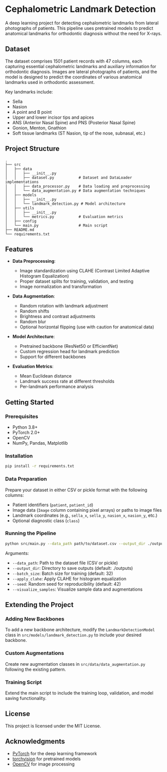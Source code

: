 # Cephalometric Landmark Detection

A deep learning project for detecting cephalometric landmarks from lateral photographs of patients. This pipeline uses pretrained models to predict anatomical landmarks for orthodontic diagnosis without the need for X-rays.

## Dataset

The dataset comprises 1501 patient records with 47 columns, each capturing essential cephalometric landmarks and auxiliary information for orthodontic diagnosis. Images are lateral photographs of patients, and the model is designed to predict the coordinates of various anatomical landmarks used in orthodontic assessment.

Key landmarks include:
- Sella
- Nasion
- A point and B point
- Upper and lower incisor tips and apices
- ANS (Anterior Nasal Spine) and PNS (Posterior Nasal Spine)
- Gonion, Menton, Gnathion
- Soft tissue landmarks (ST Nasion, tip of the nose, subnasal, etc.)

## Project Structure

```
.
├── src
│   ├── data
│   │   ├── __init__.py
│   │   ├── dataset.py           # Dataset and DataLoader implementations
│   │   ├── data_processor.py    # Data loading and preprocessing
│   │   └── data_augmentation.py # Data augmentation techniques
│   ├── models
│   │   ├── __init__.py
│   │   └── landmark_detection.py # Model architecture
│   ├── utils
│   │   ├── __init__.py
│   │   └── metrics.py           # Evaluation metrics
│   ├── config
│   └── main.py                  # Main script
├── README.md
└── requirements.txt
```

## Features

- **Data Preprocessing**:
  - Image standardization using CLAHE (Contrast Limited Adaptive Histogram Equalization)
  - Proper dataset splits for training, validation, and testing
  - Image normalization and transformation

- **Data Augmentation**:
  - Random rotation with landmark adjustment
  - Random shifts
  - Brightness and contrast adjustments
  - Random blur
  - Optional horizontal flipping (use with caution for anatomical data)

- **Model Architecture**:
  - Pretrained backbone (ResNet50 or EfficientNet)
  - Custom regression head for landmark prediction
  - Support for different backbones

- **Evaluation Metrics**:
  - Mean Euclidean distance
  - Landmark success rate at different thresholds
  - Per-landmark performance analysis

## Getting Started

### Prerequisites

- Python 3.8+
- PyTorch 2.0+
- OpenCV
- NumPy, Pandas, Matplotlib

### Installation

```bash
pip install -r requirements.txt
```

### Data Preparation

Prepare your dataset in either CSV or pickle format with the following columns:
- Patient identifiers (`patient`, `patient_id`)
- Image data (`Image` column containing pixel arrays) or paths to image files
- Landmark coordinates (e.g., `sella_x`, `sella_y`, `nasion_x`, `nasion_y`, etc.)
- Optional diagnostic class (`class`)

### Running the Pipeline

```bash
python src/main.py --data_path path/to/dataset.csv --output_dir ./outputs --batch_size 32 --apply_clahe --visualize_samples
```

Arguments:
- `--data_path`: Path to the dataset file (CSV or pickle)
- `--output_dir`: Directory to save outputs (default: ./outputs)
- `--batch_size`: Batch size for training (default: 32)
- `--apply_clahe`: Apply CLAHE for histogram equalization
- `--seed`: Random seed for reproducibility (default: 42)
- `--visualize_samples`: Visualize sample data and augmentations

## Extending the Project

### Adding New Backbones

To add a new backbone architecture, modify the `LandmarkDetectionModel` class in `src/models/landmark_detection.py` to include your desired backbone.

### Custom Augmentations

Create new augmentation classes in `src/data/data_augmentation.py` following the existing pattern.

### Training Script

Extend the main script to include the training loop, validation, and model saving functionality.

## License

This project is licensed under the MIT License.

## Acknowledgments

- [PyTorch](https://pytorch.org/) for the deep learning framework
- [torchvision](https://pytorch.org/vision/stable/index.html) for pretrained models
- [OpenCV](https://opencv.org/) for image processing 